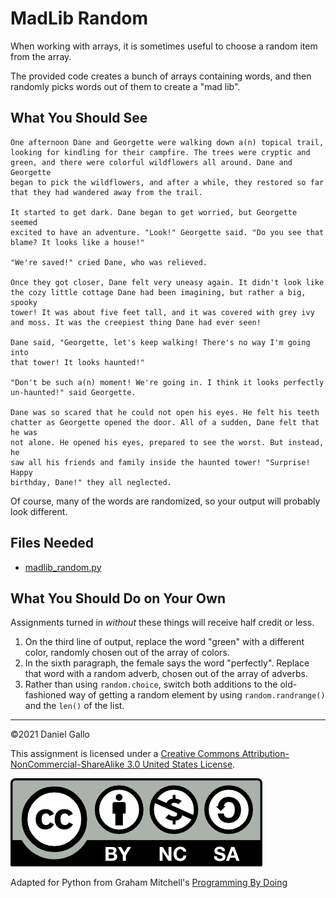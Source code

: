 # MadLib Random

When working with arrays, it is sometimes useful to choose a
random item from the array.

The provided code creates a bunch of arrays containing words,
and then randomly picks words out of them to create a "mad lib".

What You Should See
-------------------
```
One afternoon Dane and Georgette were walking down a(n) topical trail,
looking for kindling for their campfire. The trees were cryptic and
green, and there were colorful wildflowers all around. Dane and Georgette
began to pick the wildflowers, and after a while, they restored so far
that they had wandered away from the trail.

It started to get dark. Dane began to get worried, but Georgette seemed
excited to have an adventure. "Look!" Georgette said. "Do you see that
blame? It looks like a house!"

"We're saved!" cried Dane, who was relieved.

Once they got closer, Dane felt very uneasy again. It didn't look like
the cozy little cottage Dane had been imagining, but rather a big, spooky
tower! It was about five feet tall, and it was covered with grey ivy
and moss. It was the creepiest thing Dane had ever seen!

Dane said, "Georgette, let's keep walking! There's no way I'm going into
that tower! It looks haunted!"

"Don't be such a(n) moment! We're going in. I think it looks perfectly
un-haunted!" said Georgette.

Dane was so scared that he could not open his eyes. He felt his teeth
chatter as Georgette opened the door. All of a sudden, Dane felt that he was
not alone. He opened his eyes, prepared to see the worst. But instead, he
saw all his friends and family inside the haunted tower! "Surprise! Happy
birthday, Dane!" they all neglected.

```

Of course, many of the words are randomized, so your output will probably look different.


## Files Needed


* [madlib_random.py](../_static/examples/madlib_random.py)


What You Should Do on Your Own
------------------------------


Assignments turned in *without* these things will receive
half credit or less.


1. On the third line of output, replace the word "green" with a different color, randomly chosen out of the array of colors.
2. In the sixth paragraph, the female says the word "perfectly". Replace that word with a random adverb, chosen out of the array of adverbs.
3. Rather than using `random.choice`, switch both additions to the old-fashioned way of getting a random element by using `random.randrange()` and the `len()` of the list.


---


©2021 Daniel Gallo


This assignment is licensed under a
[Creative Commons Attribution-NonCommercial-ShareAlike 3.0 United States License](https://creativecommons.org/licenses/by-nc-sa/3.0/us/deed.en_US).  

![Creative Commons License](images/by-nc-sa.png)





Adapted for Python from Graham Mitchell's [Programming By Doing](https://programmingbydoing.com/)